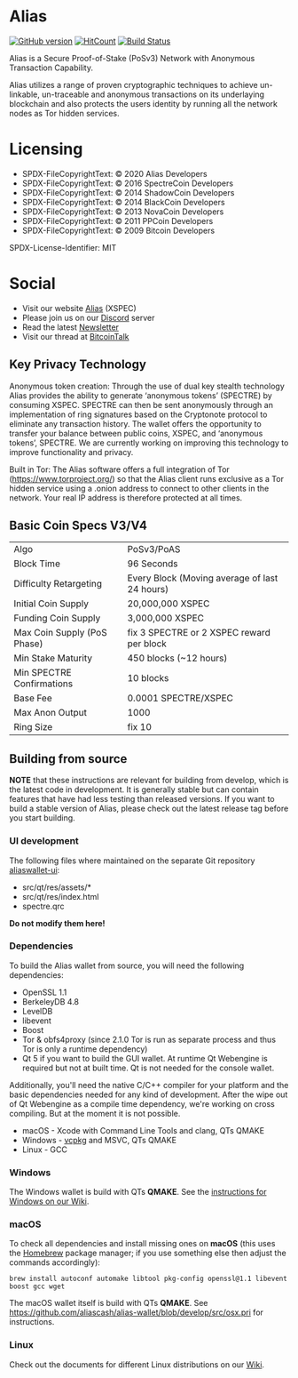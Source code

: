 # Alias
[![GitHub version](https://badge.fury.io/gh/aliascash%2Fspectre.svg)](https://badge.fury.io/gh/aliascash%2Fspectre) [![HitCount](http://hits.dwyl.io/aliascash/https://github.com/aliascash/alias-wallet.svg)](http://hits.dwyl.io/aliascash/https://github.com/aliascash/alias-wallet)
[![Build Status](https://ci.spectreproject.io/buildStatus/icon?job=Alias/spectre/develop)](https://ci.spectreproject.io/job/Alias/job/spectre/job/develop/)

Alias is a Secure Proof-of-Stake (PoSv3) Network with Anonymous Transaction Capability.

Alias utilizes a range of proven cryptographic techniques to achieve un-linkable,
un-traceable and anonymous transactions on its underlaying blockchain and also protects
the users identity by running all the network nodes as Tor hidden services.

# Licensing

- SPDX-FileCopyrightText: © 2020 Alias Developers
- SPDX-FileCopyrightText: © 2016 SpectreCoin Developers
- SPDX-FileCopyrightText: © 2014 ShadowCoin Developers
- SPDX-FileCopyrightText: © 2014 BlackCoin Developers
- SPDX-FileCopyrightText: © 2013 NovaCoin Developers
- SPDX-FileCopyrightText: © 2011 PPCoin Developers
- SPDX-FileCopyrightText: © 2009 Bitcoin Developers

SPDX-License-Identifier: MIT

# Social
- Visit our website [Alias](https://spectreproject.io/) (XSPEC)
- Please join us on our [Discord](https://discord.gg/ckkrb8m) server
- Read the latest [Newsletter](https://news.spectreproject.io/)
- Visit our thread at [BitcoinTalk](https://bitcointalk.org/index.php?topic=2103301.0)

## Key Privacy Technology

Anonymous token creation: Through the use of dual key stealth technology Alias provides
the ability to generate ‘anonymous tokens’ (SPECTRE) by consuming XSPEC. SPECTRE can then be
sent anonymously through an implementation of ring signatures based on the Cryptonote protocol
to eliminate any transaction history. The wallet offers the opportunity to transfer your
balance between public coins, XSPEC, and ‘anonymous tokens’, SPECTRE. We are currently working
on improving this technology to improve functionality and privacy.

Built in Tor: The Alias software offers a full integration of Tor
(https://www.torproject.org/) so that the Alias client runs exclusive as a Tor
hidden service using a .onion address to connect to other clients in the network. Your
real IP address is therefore protected at all times.

## Basic Coin Specs V3/V4
<table>
<tr><td>Algo</td><td>PoSv3/PoAS</td></tr>
<tr><td>Block Time</td><td>96 Seconds</td></tr>
<tr><td>Difficulty Retargeting</td><td>Every Block (Moving average of last 24 hours)</td></tr>
<tr><td>Initial Coin Supply</td><td>20,000,000 XSPEC</td></tr>
<tr><td>Funding Coin Supply</td><td>3,000,000 XSPEC</td></tr>
<tr><td>Max Coin Supply (PoS Phase)</td><td>fix 3 SPECTRE or 2 XSPEC reward per block</td></tr>
<tr><td>Min Stake Maturity</td><td>450 blocks (~12 hours)</td></tr>
<tr><td>Min SPECTRE Confirmations</td><td>10 blocks</td></tr>
<tr><td>Base Fee</td><td>0.0001 SPECTRE/XSPEC</td></tr>
<tr><td>Max Anon Output</td><td>1000</td></tr>
<tr><td>Ring Size</td><td>fix 10</td></tr>
</table>

## Building from source

**NOTE** that these instructions are relevant for building from develop, which is the latest
code in development. It is generally stable but can contain features that have had less
testing than released versions. If you want to build a stable version of Alias, please
check out the latest release tag before you start building.

### UI development

The following files where maintained on the separate Git repository
[aliaswallet-ui](https://github.com/aliascash/alias-wallet-ui):
* src/qt/res/assets/*
* src/qt/res/index.html
* spectre.qrc

**Do not modify them here!**

### Dependencies

To build the Alias wallet from source, you will need the following dependencies:

* OpenSSL 1.1
* BerkeleyDB 4.8
* LevelDB
* libevent
* Boost
* Tor & obfs4proxy (since 2.1.0 Tor is run as separate process and thus Tor is only a
 runtime dependency)
* Qt 5 if you want to build the GUI wallet. At runtime Qt Webengine is required but not at built time. Qt is not needed for the console wallet.

Additionally, you'll need the native C/C++ compiler for your platform and the basic
dependencies needed for any kind of development. After the wipe out of Qt Webengine as a compile time dependency, we're working on cross compiling. But at the moment it is not possible.

 * macOS - Xcode with Command Line Tools and clang, QTs QMAKE
 * Windows - [vcpkg](https://github.com/Microsoft/vcpkg) and MSVC, QTs QMAKE
 * Linux - GCC

### Windows

The Windows wallet is build with QTs **QMAKE**. See the [instructions for Windows on our Wiki](https://github.com/aliascash/documentation/wiki/Build-Windows).

### macOS

To check all dependencies and install missing ones on **macOS** (this uses the
[Homebrew](https://brew.sh/) package manager; if you use something else then adjust
the commands accordingly):

```
brew install autoconf automake libtool pkg-config openssl@1.1 libevent boost gcc wget
```

The macOS wallet itself is build with QTs **QMAKE**. See
https://github.com/aliascash/alias-wallet/blob/develop/src/osx.pri for instructions.

### Linux

Check out the documents for different Linux distributions on our [Wiki](https://github.com/aliascash/documentation/wiki).
